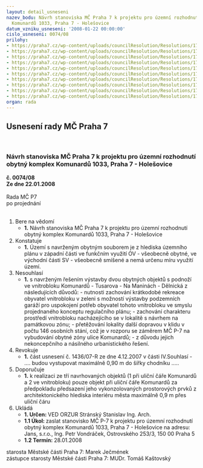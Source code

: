 ```yaml
---
layout: detail_usneseni
nazev_bodu: Návrh stanoviska MČ Praha 7 k projektu pro územní rozhodnutí obytný komplex
  Komunardů 1033, Praha 7 - Holešovice
datum_vzniku_usneseni: '2008-01-22 00:00:00'
cislo_usneseni: 0074/08
prilohy:
- https://praha7.cz/wp-content/uploads/councilResolution/Resolutions/17699/3-kom_11.doc
- https://praha7.cz/wp-content/uploads/councilResolution/Resolutions/17699/3-kom_12.doc
- https://praha7.cz/wp-content/uploads/councilResolution/Resolutions/17699/3-kom_21.doc
- https://praha7.cz/wp-content/uploads/councilResolution/Resolutions/17699/3-kom_22.doc
- https://praha7.cz/wp-content/uploads/councilResolution/Resolutions/17699/3-kom_31.doc
- https://praha7.cz/wp-content/uploads/councilResolution/Resolutions/17699/3-kom_32.doc
- https://praha7.cz/wp-content/uploads/councilResolution/Resolutions/17699/3-kom_41096.jpg
- https://praha7.cz/wp-content/uploads/councilResolution/Resolutions/17699/3-kom_51097.jpg
- https://praha7.cz/wp-content/uploads/councilResolution/Resolutions/17699/3-kom_61.doc
- https://praha7.cz/wp-content/uploads/councilResolution/Resolutions/17699/3-kom_62.doc
organ: rada
---
```

<div id="ucUsn_pList" class="usn">
	<span><h2>Usnesení rady MČ Praha 7 </h2>
<br></span><div class="standBody">
<span><h3>Návrh stanoviska MČ Praha 7 k projektu pro územní rozhodnutí obytný komplex Komunardů 1033, Praha 7 - Holešovice</h3></span><div class="center">
		<strong>č. 0074/08</strong><br>
	</div>
<div class="center">
		<strong>Ze dne 22.01.2008</strong><br><br>
	</div>Rada MČ P7<br> po projednání<br><br><ol>
<li>Bere na vědomí<ul><li>
<strong>1.</strong> Návrh stanoviska MČ Praha 7 k projektu pro územní rozhodnutí obytný komplex Komunardů 1033, Praha 7 - Holešovice</li></ul>
</li>
<li>Konstatuje<ul><li>
<strong>1.</strong> Území s navrženým obytným souborem je z hlediska územního plánu v západní části ve funkčním využití OV - všeobecně obytné, ve východní části SV - všeobecně smíšené a nemá určenu míru využití území.</li></ul>
</li>
<li>Nesouhlasí<ul><li>
<strong>1.</strong> s navrženým řešením výstavby dvou obytných objektů s podnoží ve vnitrobloku Komunardů - Tusarova - Na Maninách - Dělnická z následujících důvodů: -  nutnosti zachování krátkodobé rekreace obyvatel vnitrobloku v zeleni s možností výstavby podzemních garáží pro uspokojení potřeb obyvatel tohoto vnitrobloku ve smyslu projednaného konceptu regulačního plánu; - zachování charakteru prostředí vnitrobloku nacházejícího se v lokalitě s návrhem na památkovou zónu; - přetěžování lokality další dopravou v klidu v počtu 146 osobních stání, což je v rozporu se záměrem MČ P-7 na vybudování obytné zóny ulice Komunardů; -  z důvodu jejich nekoncepčního a násilného urbanistického řešení.</li></ul>
</li>
<li>Revokuje<ul><li>
<strong>1.</strong> část usnesení č. 1436/07-R ze dne 4.12.2007 v části IV.Souhlasí - …. budou vystupovat maximálně 0,90 m do šířky chodníku ….. </li></ul>
</li>
<li>Doporučuje<ul><li>
<strong>1.</strong> k realizaci ze tří navrhovaných objektů (1 při uliční čáře Komunardů a 2 ve vnitrobloku) pouze objekt při uliční čáře Komunardů za předpokladu předsazení jeho vykonzolovaných prostorových prvků z architektonického hlediska interiéru města maximálně 0,9 m přes uliční čáru</li></ul>
</li>
<li>Ukládá<ul>
<li>
<strong>1. Určen: </strong>VED ORZUR  Stránský  Stanislav Ing. Arch.</li>
<li>
<strong>1.1 Úkol: </strong>zaslat stanovisko MČ P-7 k projektu pro územní rozhodnutí obytný komplex Komunardů 1033, Praha 7 - Holešovice na adresu: Jans, s.r.o., Ing. Petr Vondráček, Ostrovského 253/3, 150 00 Praha 5</li>
<li>
<strong>1.2 Termín: </strong>28.01.2008</li>
</ul>
</li>
</ol>starosta Městské části Praha 7: Marek Ječmének<br>zástupce starosty Městské části Praha 7: MUDr. Tomáš Kaštovský 
</div>
</div>